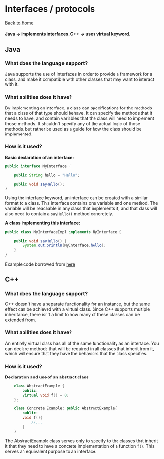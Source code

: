 # Interfaces / protocols
[Back to Home](README.md)
#### Java -> implements interfaces. C++ -> uses virtual keyword.
## Java
### What does the language support?
Java supports the use of Interfaces in order to provide a framework for a class, and make it compatible with other classes that may want to interact with it. 
### What abilities does it have?
By implementing an interface, a class can specifications for the methods that a class of that type should behave. It can specify the methods that it needs to have, and contain variables that the class will need to implement those methods. It shouldn't specify any of the actual logic of those methods, but rather be used as a guide for how the class should be implemented. 
### How is it used?
**Basic declaration of an interface:**  
```Java
public interface MyInterface {

    public String hello = "Hello";

    public void sayHello();
}
```

Using the interface keyword, an interface can be created with a similar format to a class. This interface contains one variable and one method. The variable will be reachable in any class that implements it, and that class will also need to contain a ```sayHello()``` method concretely.  

**A class implementing this interface:**
```Java
public class MyInterfaceImpl implements MyInterface {

    public void sayHello() {
        System.out.println(MyInterface.hello);
    }
}
```


Example code borrowed from [here](http://tutorials.jenkov.com/java/interfaces.html)

## C++
### What does the language support?
C++ doesn't have a separate functionality for an instance, but the same effect can be achieved with a virtual class. Since C++ supports multiple inheritance, there isn't a limit to how many of these classes can be extended from. 
### What abilities does it have?
An entirely virtual class has all of the same functionality as an interface. You can declare methods that will be required in all classes that inherit from it, which will ensure that they have the behaviors that the class specifies. 
### How is it used?

**Declaration and use of an abstract class**
```C++
    class AbstractExample {
        public:
        virtual void f() = 0;
    };

    class Concrete Example: public AbstractExample{
        public:
        void f(){
            //...
        }
    }
```
The AbstractExample class serves only to specify to the classes that inherit it that they need to have a concrete implementation of a function ```f()```. This serves an equivalent purpose to an interface. 